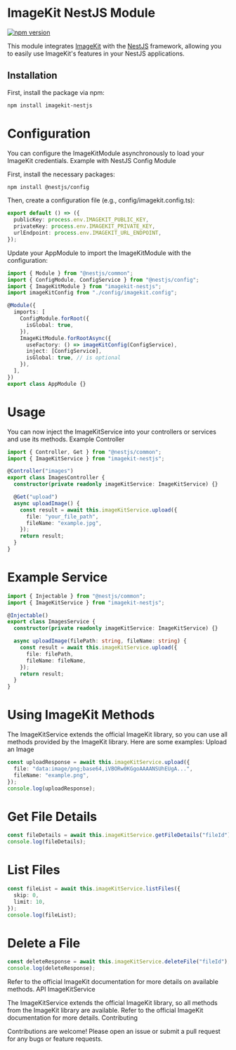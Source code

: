 # ImageKit NestJS Module

[![npm version](https://badge.fury.io/js/imagekit-nestjs.svg)](https://badge.fury.io/js/imagekit-nestjs)

This module integrates [ImageKit](https://imagekit.io/) with the [NestJS](https://nestjs.com/) framework, allowing you to easily use ImageKit's features in your NestJS applications.

## Installation

First, install the package via npm:

```sh
npm install imagekit-nestjs
```

# Configuration

You can configure the ImageKitModule asynchronously to load your ImageKit credentials.
Example with NestJS Config Module

First, install the necessary packages:

```sh
npm install @nestjs/config
```

Then, create a configuration file (e.g., config/imagekit.config.ts):

```ts
export default () => ({
  publicKey: process.env.IMAGEKIT_PUBLIC_KEY,
  privateKey: process.env.IMAGEKIT_PRIVATE_KEY,
  urlEndpoint: process.env.IMAGEKIT_URL_ENDPOINT,
});
```

Update your AppModule to import the ImageKitModule with the configuration:

```ts
import { Module } from "@nestjs/common";
import { ConfigModule, ConfigService } from "@nestjs/config";
import { ImageKitModule } from "imagekit-nestjs";
import imageKitConfig from "./config/imagekit.config";

@Module({
  imports: [
    ConfigModule.forRoot({
      isGlobal: true,
    }),
    ImageKitModule.forRootAsync({
      useFactory: () => imageKitConfig(ConfigService),
      inject: [ConfigService],
      isGlobal: true, // is optional
    }),
  ],
})
export class AppModule {}
```

# Usage

You can now inject the ImageKitService into your controllers or services and use its methods.
Example Controller

```ts
import { Controller, Get } from "@nestjs/common";
import { ImageKitService } from "imagekit-nestjs";

@Controller("images")
export class ImagesController {
  constructor(private readonly imageKitService: ImageKitService) {}

  @Get("upload")
  async uploadImage() {
    const result = await this.imageKitService.upload({
      file: "your_file_path",
      fileName: "example.jpg",
    });
    return result;
  }
}
```

# Example Service

```ts
import { Injectable } from "@nestjs/common";
import { ImageKitService } from "imagekit-nestjs";

@Injectable()
export class ImagesService {
  constructor(private readonly imageKitService: ImageKitService) {}

  async uploadImage(filePath: string, fileName: string) {
    const result = await this.imageKitService.upload({
      file: filePath,
      fileName: fileName,
    });
    return result;
  }
}
```

# Using ImageKit Methods

The ImageKitService extends the official ImageKit library, so you can use all methods provided by the ImageKit library. Here are some examples:
Upload an Image

```ts
const uploadResponse = await this.imageKitService.upload({
  file: "data:image/png;base64,iVBORw0KGgoAAAANSUhEUgA...",
  fileName: "example.png",
});
console.log(uploadResponse);
```

# Get File Details

```ts
const fileDetails = await this.imageKitService.getFileDetails("fileId");
console.log(fileDetails);
```

# List Files

```ts
const fileList = await this.imageKitService.listFiles({
  skip: 0,
  limit: 10,
});
console.log(fileList);
```

# Delete a File

```ts
const deleteResponse = await this.imageKitService.deleteFile("fileId");
console.log(deleteResponse);
```

Refer to the official ImageKit documentation for more details on available methods.
API
ImageKitService

The ImageKitService extends the official ImageKit library, so all methods from the ImageKit library are available. Refer to the official ImageKit documentation for more details.
Contributing

Contributions are welcome! Please open an issue or submit a pull request for any bugs or feature requests.
